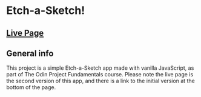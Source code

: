 # Etch-a-Sketch!

## [Live Page](https://j-boardman.github.io/sketcher)

## General info
This project is a simple Etch-a-Sketch app made with vanilla JavaScript, as part of The Odin Project Fundamentals course. Please note the live page is the second version of this app, and there is a link to the initial version at the bottom of the page.
